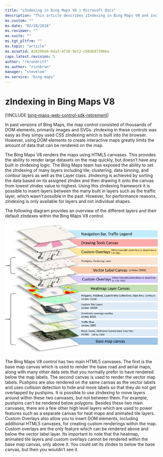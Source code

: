 ```yaml
---
title: "zIndexing in Bing Maps V8 | Microsoft Docs"
description: "This article describes zIndexing in Bing Maps V8 and includes a diagram that provides an overview of the different layers and their default zIndexes within the Bing Maps V8 control."
ms.custom: ""
ms.date: "02/28/2018"
ms.reviewer: ""
ms.suite: ""
ms.tgt_pltfrm: ""
ms.topic: "article"
ms.assetid: 816296e0-0da3-4f18-9e12-c69db0739bbe
caps.latest.revision: 5
author: "rbrundritt"
ms.author: "richbrun"
manager: "stevelom"
ms.service: "bing-maps"
---
```


# zIndexing in Bing Maps V8

[!INCLUDE [bing-maps-web-control-sdk-retirement](../../includes/bing-maps-web-control-sdk-retirement.md)]

In past versions of Bing Maps, the map control consisted of thousands of DOM elements, primarily images and SVGs. zIndexing in these controls was easy as they simpy used CSS zIndexing which is built into the browser. However, using DOM elements to create interactive maps greatly limits the amount of data that can be rendered on the map. 

The Bing Maps V8 renders the maps using HTML5 canvases. This provides the ability to render large datasets on the map quickly, but doesn’t have any built in zIndexing logic. The Bing Maps team has exposed the ability to set the zIndexing of many layers including tile, clustering, data binning, and contour layers as well as the Layer class. zIndexing is achieved by sorting the data based on its assigned zIndex and then drawing it onto the canvas from lowest zIndex value to highest. Using this zIndexing framework it is possible to insert layers between the many built in layers such as the traffic layer, which wasn’t possible in the past. However, for performance reasons, zIndexing is only available for layers and not individual shapes.

The following diagram provides an overview of the different layers and their default zIndexes within the Bing Maps V8 control.

![BMV8_zIndexing_Nov16](../media/bmv8-zindexing-nov16.png)
 
The Bing Maps V8 control has two main HTML5 canvases. The first is the base map canvas which is used to render the base road and aerial maps, along with many other data sets that you normally prefer to have rendered below the map labels. The second canvas is used to render the vector map labels. Pushpins are also rendered on the same canvas as the vector labels and uses collision detection to hide and move labels so that they do not get overlapped by pushpins. It is possible to use zIndexing to move layers around within these two canvases, but not between them. For example, pushpins can’t be rendered below polygons. Besides these two main canvases, there are a few other high level layers which are used to power features such as a separate canvas for heat maps and animated tile layers. Custom Overlays also allow you to insert DOM elements, including additional HTML5 canvases, for creating custom renderings within the map. Custom overlays are the only feature which can be rendered above and below the vector label layer. Its important to note that the heatmap, animated tile layers and custom overlays cannot be rendered within the base map canvas, only above it. You could set its zIndex to below the base canvas, but then you wouldn’t see it. 
